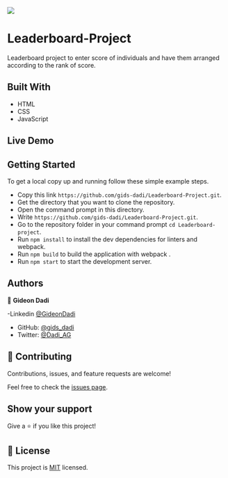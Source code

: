![](https://img.shields.io/badge/Microverse-blueviolet)

# Leaderboard-Project

Leaderboard project to enter score of individuals and have them arranged according to the rank of score.


## Built With

- HTML
- CSS
- JavaScript

## Live Demo

## Getting Started

To get a local copy up and running follow these simple example steps.

- Copy this link `https://github.com/gids-dadi/Leaderboard-Project.git`.
- Get the directory that you want to clone the repository.
- Open the command prompt in this directory.
- Write `https://github.com/gids-dadi/Leaderboard-Project.git`.
- Go to the repository folder in your command prompt `cd Leaderboard-project`.
- Run `npm install` to install the dev dependencies for linters and webpack.
- Run `npm build` to build the application with webpack .
- Run `npm start` to start the development server.

## Authors

👤 **Gideon Dadi**

-Linkedin [@GideonDadi](www.linkedin.com/in/gideon-akamisoko-dadi)
- GitHub: [@gids_dadi](https://github.com/gids-dadi)
- Twitter: [@Dadi_AG](https://twitter.com/Dadi_AG)

## 🤝 Contributing

Contributions, issues, and feature requests are welcome!

Feel free to check the [issues page](../../issues/).

## Show your support

Give a ⭐️ if you like this project!

## 📝 License

This project is [MIT](./MIT.md) licensed.
